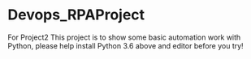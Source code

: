 # Devops_RPAProject
For Project2
This project is to show some basic automation work with Python, please help install Python 3.6 above and editor before you try!
